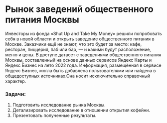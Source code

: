 # Рынок заведений общественного питания Москвы

Инвесторы из фонда «Shut Up and Take My Money» решили попробовать себя в новой области и открыть заведение общественного питания в Москве. Заказчики ещё не знают, что это будет за место: кафе, ресторан, пиццерия, паб или бар, — и какими будут расположение, меню и цены. В доступе датасет с заведениями общественного питания Москвы, составленный на основе данных сервисов Яндекс Карты и Яндекс Бизнес на лето 2022 года. Информация, размещённая в сервисе Яндекс Бизнес, могла быть добавлена пользователями или найдена в общедоступных источниках.Она носит исключительно справочный характер.

### Задачи:

1. Подготовить исследование рынка Москвы.
2. Детализировать исследование в отношении открытия кофейни.
3. Презентовать полученные результаты.
